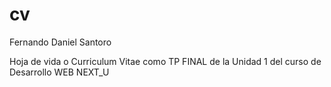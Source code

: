 # cv

Fernando Daniel Santoro

Hoja de vida o Curriculum Vitae como TP FINAL de la Unidad 1 del curso de Desarrollo WEB NEXT_U
